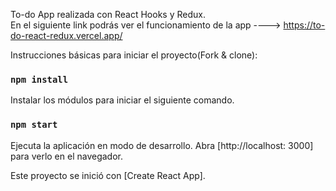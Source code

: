 To-do App realizada con React Hooks y Redux. <br/>
En el siguiente link podrás ver el funcionamiento de la app ----> https://to-do-react-redux.vercel.app/

Instrucciones básicas para iniciar el proyecto(Fork & clone):

### `npm install`

Instalar los módulos para iniciar el siguiente comando.

### `npm start`

Ejecuta la aplicación en modo de desarrollo.
Abra [http://localhost: 3000] para verlo en el navegador.

Este proyecto se inició con [Create React App].
